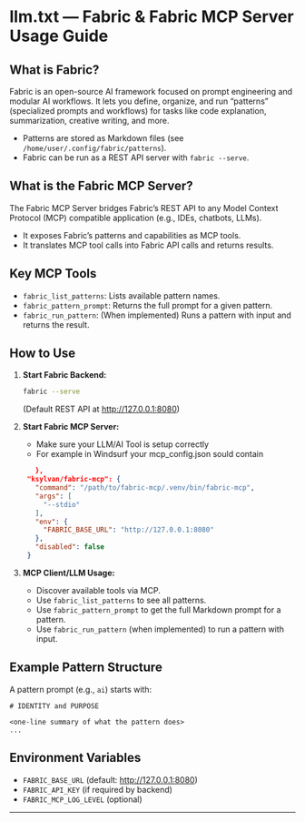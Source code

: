 # llm.txt — Fabric & Fabric MCP Server Usage Guide

## What is Fabric?

Fabric is an open-source AI framework focused on prompt engineering and modular AI workflows. It lets you define, organize, and run “patterns” (specialized prompts and workflows) for tasks like code explanation, summarization, creative writing, and more.

- Patterns are stored as Markdown files (see `/home/user/.config/fabric/patterns`).
- Fabric can be run as a REST API server with `fabric --serve`.

## What is the Fabric MCP Server?

The Fabric MCP Server bridges Fabric’s REST API to any Model Context Protocol (MCP) compatible application (e.g., IDEs, chatbots, LLMs).

- It exposes Fabric’s patterns and capabilities as MCP tools.
- It translates MCP tool calls into Fabric API calls and returns results.

## Key MCP Tools

- `fabric_list_patterns`: Lists available pattern names.
- `fabric_pattern_prompt`: Returns the full prompt for a given pattern.
- `fabric_run_pattern`: (When implemented) Runs a pattern with input and returns the result.

## How to Use

1. **Start Fabric Backend:**
   ```bash
   fabric --serve
   ```
   (Default REST API at http://127.0.0.1:8080)

2. **Start Fabric MCP Server:**
   - Make sure your LLM/AI Tool is setup correctly
   - For example in Windsurf your mcp_config.json sould contain
   ```json
      },
    "ksylvan/fabric-mcp": {
      "command": "/path/to/fabric-mcp/.venv/bin/fabric-mcp",
      "args": [
        "--stdio"
      ],
      "env": {
        "FABRIC_BASE_URL": "http://127.0.0.1:8080"
      },
      "disabled": false
    }
   ```

3. **MCP Client/LLM Usage:**
   - Discover available tools via MCP.
   - Use `fabric_list_patterns` to see all patterns.
   - Use `fabric_pattern_prompt` to get the full Markdown prompt for a pattern.
   - Use `fabric_run_pattern` (when implemented) to run a pattern with input.

## Example Pattern Structure

A pattern prompt (e.g., `ai`) starts with:
```
# IDENTITY and PURPOSE

<one-line summary of what the pattern does>
...
```

## Environment Variables

- `FABRIC_BASE_URL` (default: http://127.0.0.1:8080)
- `FABRIC_API_KEY` (if required by backend)
- `FABRIC_MCP_LOG_LEVEL` (optional)

---
